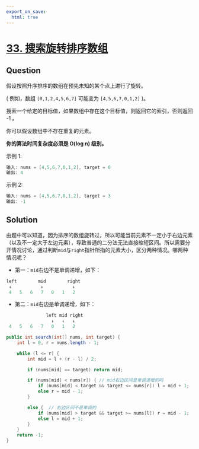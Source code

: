 ```yaml
---
export_on_save:
  html: true
---
```

    
# [33. 搜索旋转排序数组](https://leetcode-cn.com/problems/search-in-rotated-sorted-array/comments/)
    
## Question

假设按照升序排序的数组在预先未知的某个点上进行了旋转。

( 例如，数组 `[0,1,2,4,5,6,7]` 可能变为 `[4,5,6,7,0,1,2]` )。

搜索一个给定的目标值，如果数组中存在这个目标值，则返回它的索引，否则返回 -1 。

你可以假设数组中不存在重复的元素。

**你的算法时间复杂度必须是 O(log n) 级别。**

示例 1:

```java
输入: nums = [4,5,6,7,0,1,2], target = 0
输出: 4
```

示例 2:

```java
输入: nums = [4,5,6,7,0,1,2], target = 3
输出: -1
```

## Solution

由题中可以知道，因为排序的数组旋转过，所以可能当前元素不一定小于右边元素（以及不一定大于左边元素），导致普通的二分法无法直接缩短区间。所以需要分开情况讨论，通过判断`mid`与`right`指针所指的元素大小，区分两种情况。哪两种情况呢？

- 第一：`mid`右边不是单调递增，如下：

```java
left        mid        right
 ↓           ↓           ↓
 4   5   6   7   0   1   2
```

- 第二：`mid`右边是单调递增，如下：

```java
               left mid right
                 ↓   ↓   ↓
 4   5   6   7   0   1   2
```

```java
public int search(int[] nums, int target) {
    int l = 0, r = nums.length - 1;

    while (l <= r) {
        int mid = l + (r - l) / 2;

        if (nums[mid] == target) return mid;

        if (nums[mid] < nums[r]) { // mid右边区间是单调递增的吗
            if (nums[mid] < target && target <= nums[r]) l = mid + 1;
            else r = mid - 1;
        }

        else {  // 右边区间不是单调的
            if (nums[mid] > target && target >= nums[l]) r = mid - 1;
            else l = mid + 1;
        }
    }
    return -1;
}
```